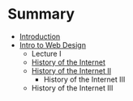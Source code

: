 # Summary

* [Introduction](README.md)
* [Intro to Web Design](intro_to_web_design.md)
   * Lecture I
   * [History of the Internet](history_of_the_internet.md)
   * [History of the Internet II](history_of_the_internet_ii.md)
       * History of the Internet III
   * History of the Internet III

